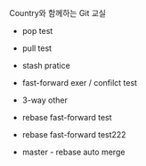 Country와 함께하는 Git 교실

- pop test
- pull test
- stash pratice

- fast-forward exer / confilct test
- 3-way other

- rebase fast-forward test
- rebase fast-forward test222
- master - rebase auto merge
